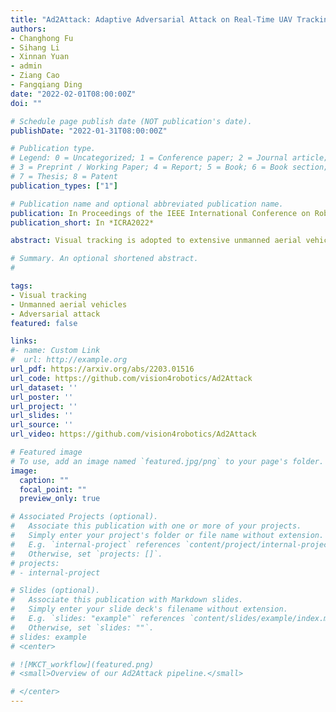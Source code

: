 ```yaml
---
title: "Ad2Attack: Adaptive Adversarial Attack on Real-Time UAV Tracking"
authors:
- Changhong Fu
- Sihang Li
- Xinnan Yuan
- admin
- Ziang Cao
- Fangqiang Ding
date: "2022-02-01T08:00:00Z"
doi: ""

# Schedule page publish date (NOT publication's date).
publishDate: "2022-01-31T08:00:00Z"

# Publication type.
# Legend: 0 = Uncategorized; 1 = Conference paper; 2 = Journal article;
# 3 = Preprint / Working Paper; 4 = Report; 5 = Book; 6 = Book section;
# 7 = Thesis; 8 = Patent
publication_types: ["1"]

# Publication name and optional abbreviated publication name.
publication: In Proceedings of the IEEE International Conference on Robotics and Automation (ICRA), Philadelphia (PA), USA, pp.1-8, 2022.
publication_short: In *ICRA2022*

abstract: Visual tracking is adopted to extensive unmanned aerial vehicle (UAV)-related applications, which leads to a highly demanding requirement on the robustness of UAV trackers. However, adding imperceptible perturbations can easily fool the tracker and cause tracking failures. This risk is often overlooked and rarely researched at present. Therefore, to help increase awareness of the potential risk and the robustness of UAV tracking, this work proposes a novel adaptive adversarial attack approach, i.e., Ad2Attack, against UAV object tracking. Specifically, adversarial examples are generated online during the resampling of the search patch image, which leads trackers to lose the target in the following frames. Ad2Attack is composed of a direct downsampling module and a super-resolution upsampling module with adaptive stages. A novel optimization function is proposed for balancing the imperceptibility and efficiency of the attack. Comprehensive experiments on several well-known benchmarks and real-world conditions show the effectiveness of our attack method, which dramatically reduces the performance of the most advanced Siamese trackers. 

# Summary. An optional shortened abstract.
# 

tags:
- Visual tracking
- Unmanned aerial vehicles
- Adversarial attack
featured: false

links:
#- name: Custom Link
#  url: http://example.org
url_pdf: https://arxiv.org/abs/2203.01516
url_code: https://github.com/vision4robotics/Ad2Attack
url_dataset: ''
url_poster: ''
url_project: ''
url_slides: ''
url_source: ''
url_video: https://github.com/vision4robotics/Ad2Attack

# Featured image
# To use, add an image named `featured.jpg/png` to your page's folder. 
image:
  caption: ""
  focal_point: ""
  preview_only: true

# Associated Projects (optional).
#   Associate this publication with one or more of your projects.
#   Simply enter your project's folder or file name without extension.
#   E.g. `internal-project` references `content/project/internal-project/index.md`.
#   Otherwise, set `projects: []`.
# projects:
# - internal-project

# Slides (optional).
#   Associate this publication with Markdown slides.
#   Simply enter your slide deck's filename without extension.
#   E.g. `slides: "example"` references `content/slides/example/index.md`.
#   Otherwise, set `slides: ""`.
# slides: example
# <center>

# ![MKCT_workflow](featured.png)
# <small>Overview of our Ad2Attack pipeline.</small>

# </center>
---
```




